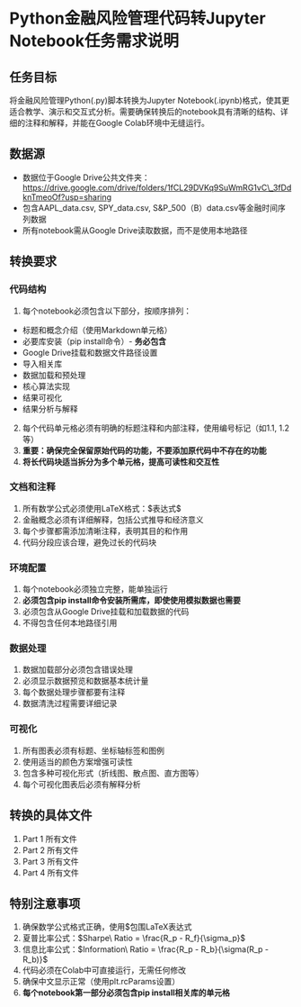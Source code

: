 # Python金融风险管理代码转Jupyter Notebook任务需求说明

## 任务目标

将金融风险管理Python(.py)脚本转换为Jupyter Notebook(.ipynb)格式，使其更适合教学、演示和交互式分析。需要确保转换后的notebook具有清晰的结构、详细的注释和解释，并能在Google Colab环境中无缝运行。

## 数据源

* 数据位于Google Drive公共文件夹：https://drive.google.com/drive/folders/1fCL29DVKq9SuWmRG1vC\_3fDdknTmeoOf?usp=sharing
* 包含AAPL\_data.csv, SPY\_data.csv, S&P\_500（B）data.csv等金融时间序列数据
* 所有notebook需从Google Drive读取数据，而不是使用本地路径

## 转换要求

### 代码结构

1. 每个notebook必须包含以下部分，按顺序排列：

* 标题和概念介绍（使用Markdown单元格）
* 必要库安装（pip install命令）- **务必包含**
* Google Drive挂载和数据文件路径设置
* 导入相关库
* 数据加载和预处理
* 核心算法实现
* 结果可视化
* 结果分析与解释

2. 每个代码单元格必须有明确的标题注释和内部注释，使用编号标记（如1.1, 1.2等）
3. **重要：确保完全保留原始代码的功能，不要添加原代码中不存在的功能**
4. **将长代码块适当拆分为多个单元格，提高可读性和交互性**

### 文档和注释

1. 所有数学公式必须使用LaTeX格式：\$表达式\$
2. 金融概念必须有详细解释，包括公式推导和经济意义
3. 每个步骤都需添加清晰注释，表明其目的和作用
4. 代码分段应该合理，避免过长的代码块

### 环境配置

1. 每个notebook必须独立完整，能单独运行
2. **必须包含pip install命令安装所需库，即使使用模拟数据也需要**
3. 必须包含从Google Drive挂载和加载数据的代码
4. 不得包含任何本地路径引用

### 数据处理

1. 数据加载部分必须包含错误处理
2. 必须显示数据预览和数据基本统计量
3. 每个数据处理步骤都要有注释
4. 数据清洗过程需要详细记录

### 可视化

1. 所有图表必须有标题、坐标轴标签和图例
2. 使用适当的颜色方案增强可读性
3. 包含多种可视化形式（折线图、散点图、直方图等）
4. 每个可视化图表后必须有解释分析

## 转换的具体文件

1. Part 1 所有文件
2. Part 2 所有文件
3. Part 3 所有文件
4. Part 4 所有文件

## 特别注意事项

1. 确保数学公式格式正确，使用\$包围LaTeX表达式
2. 夏普比率公式：\$Sharpe\\ Ratio = \\frac{R\_p - R\_f}{\\sigma\_p}\$
3. 信息比率公式：\$Information\\ Ratio = \\frac{R\_p - R\_b}{\\sigma(R\_p - R\_b)}\$
4. 代码必须在Colab中可直接运行，无需任何修改
5. 确保中文显示正常（使用plt.rcParams设置）
6. **每个notebook第一部分必须包含pip install相关库的单元格**
